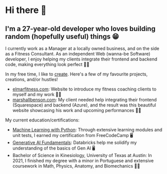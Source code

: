 <!--
**miguelaram2016/miguelaram2016** is a ✨ _special_ ✨ repository because its `README.md` (this file) appears on your GitHub profile.

Here are some ideas to get you started:

- 🔭 I’m currently working on ...
- 🌱 I’m currently learning ...
- 👯 I’m looking to collaborate on ...
- 🤔 I’m looking for help with ...
- 💬 Ask me about ...
- 📫 How to reach me: ...
- 😄 Pronouns: ...
- ⚡ Fun fact: ...
-->


# Hi there 👋

## I'm a 27-year-old developer who loves building random (hopefully useful) things 😁

I currently work as a Manager at a locally owned business, and on the side as a Fitness Consultant.
As an independent Web (wanna-be Software) developer, I enjoy helping my clients integrate their frontend and backend code, making everything look perfect 👌🏼

In my free time, I like to [create](https://mig.is-a.dev). Here's a few of my favourite projects, creations, and/or hustles!

- [elmarfitness.com](https://www.elmarfitness.com): Website to introduce my fitness coaching clients to myself and my work 💪🏼
- [marshallbenson.com](https://www.marshallbenson.com): My client needed help integrating their frontend (Squarespace) and backend (Azure), and the result was this beautiful website showcasing his work and upcoming performances 🤘🏼

My current education/certifications:

- [Machine Learning with Python](https://www.freecodecamp.org/certification/migglenero/machine-learning-with-python-v7): Through extensive learning modules and unit tests, I earned my certification from FreeCodeCamp 🖥️
- [Generative AI Fundamentals](https://credentials.databricks.com/052cc354-c947-42d8-81bb-40c38d77ace3#acc.B2op0GxP): Databricks help me solidify my understanding of the basics of Gen AI 🖥️
- Bachelor of Science in Kinesiology, University of Texas at Austin: In 2021, I finished my degree with a minor in Portuguese and extensive coursework in Math, Physics, Anatomy, and Biomechanics 💪🏼 
